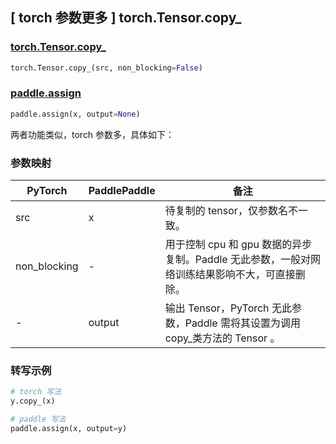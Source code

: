 ## [ torch 参数更多 ] torch.Tensor.copy_

### [torch.Tensor.copy_](https://pytorch.org/docs/stable/generated/torch.Tensor.copy_.html#torch.Tensor.copy_)

```python
torch.Tensor.copy_(src, non_blocking=False)
```

### [paddle.assign](https://www.paddlepaddle.org.cn/documentation/docs/zh/develop/api/paddle/assign_cn.html#assign)

```python
paddle.assign(x, output=None)
```

两者功能类似，torch 参数多，具体如下：

### 参数映射

| PyTorch       | PaddlePaddle | 备注                                                   |
| ------------- | ------------ | ------------------------------------------------------ |
| src           | x            | 待复制的 tensor，仅参数名不一致。                                         |
| non_blocking  | -            | 用于控制 cpu 和 gpu 数据的异步复制。Paddle 无此参数，一般对网络训练结果影响不大，可直接删除。       |
| -             | output       | 输出 Tensor，PyTorch 无此参数，Paddle 需将其设置为调用 copy_类方法的 Tensor 。        |


### 转写示例

```python
# torch 写法
y.copy_(x)

# paddle 写法
paddle.assign(x, output=y)
```
